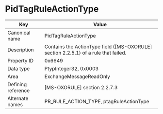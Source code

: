 # PidTagRuleActionType

| Key | Value |
|---|---|
| Canonical name | PidTagRuleActionType |
| Description | Contains the ActionType field ([MS-OXORULE] section 2.2.5.1) of a rule that failed. |
| Property ID | 0x6649 |
| Data type | PtypInteger32, 0x0003 |
| Area | ExchangeMessageReadOnly |
| Defining reference | [MS-OXORULE] section 2.2.7.3 |
| Alternate names | PR_RULE_ACTION_TYPE, ptagRuleActionType |
